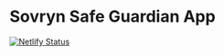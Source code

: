 # Sovryn Safe Guardian App

[![Netlify Status](https://api.netlify.com/api/v1/badges/8b0db8b5-4299-43b8-9390-d233bdc70064/deploy-status)](https://app.netlify.com/sites/safe-guardian/deploys)

